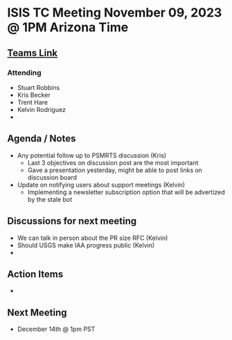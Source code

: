# ISIS TC Meeting November 09, 2023 @ 1PM Arizona Time

## [Teams Link](https://teams.microsoft.com/dl/launcher/launcher.html?url=%2f_%23%2fl%2fmeetup-join%2f19%3ameeting_YWRkZjdiMGUtZWJlOC00OWMzLThlMTItZTk0Y2MyM2E1MWE0%40thread.v2%2f0%3fcontext%3d%257b%2522Tid%2522%253a%25220693b5ba-4b18-4d7b-9341-f32f400a5494%2522%252c%2522Oid%2522%253a%2522c27c6e98-e45a-45ff-aea5-7f10d6fe67c1%2522%257d%26anon%3dtrue&type=meetup-join&deeplinkId=e54b3969-3c7f-4efb-9cad-ee99cf639f86&directDl=true&msLaunch=true&enableMobilePage=true&suppressPrompt=true)

### Attending
- Stuart Robbins 
- Kris Becker 
- Trent Hare 
- Kelvin Rodriguez
- 

## Agenda / Notes
- Any potential follow up to PSMRTS discussion (Kris)
  - Last 3 objectives on discussion post are the most important 
  - Gave a presentation yesterday, might be able to post links on discussion board 
- Update on notifying users about support meetings (Kelvin)
  - Implementing a newsletter subscription option that will be advertized by the stale bot

## Discussions for next meeting
- We can talk in person about the PR size RFC (Kelvin)
- Should USGS make IAA progress public (Kelvin)
- 


## Action Items
- 

## Next Meeting
- December 14th @ 1pm PST
